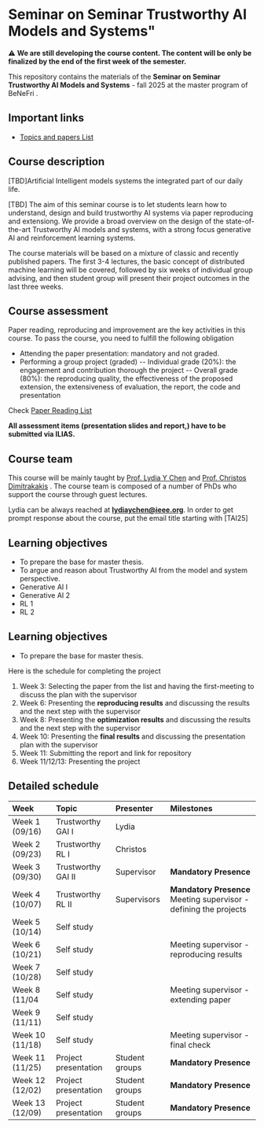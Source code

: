 # Seminar on Seminar Trustworthy AI Models and Systems"

:warning: **We are still developing the course content. The content will be only be finalized by the end of the first week of the semester.**


This repository contains the materials of the  **Seminar on Seminar Trustworthy AI Models and Systems** - fall 2025  at the master program of BeNeFri . 


##  <a name='Importantlinks'></a>Important links

- [Topics and papers List ](papers.md)





##  <a name='Coursedescription'></a>Course description
[TBD]Artificial Intelligent models systems the integrated part of our daily life. 

[TBD] The aim of this seminar course is to let students learn how to understand, design and build trustworthy AI systems via paper reproducing and extensiong.  We provide a broad overview on the design of the state-of-the-art Trustworthy AI models and systems, with a strong focus generative AI and reinforcement learning systems. 
 
 
The course materials will be based on a mixture of classic and recently published papers. The first 3-4 lectures, the basic concept of distributed machine learning will be covered, followed by six weeks of individual group advising, and then student group will present their project outcomes in the last three weeks.


##  <a name='Paper List'></a>Course assessment


Paper reading, reproducing and improvement  are the key activities in this course. To pass the course, you need to fulfill the following obligation
- Attending the paper presentation: mandatory and not graded.
- Performing a group project (graded)
  --  Individual grade (20\%): the engagement and contribution thorough the project
  --  Overall grade (80\%): the reproducing quality, the effectiveness of the proposed extension, the extensiveness of evaluation, the report, the code and presentation
  

Check [Paper Reading List](PaperList.md)

**All assessment items (presentation slides and report,) have to be submitted via ILIAS.**


##  <a name='Courseteam'></a>Course team
This course will be mainly taught by [Prof. Lydia Y Chen]([https://lydiaychen.github.io/]) and [Prof. Christos Dimitrakakis](https://sites.google.com/site/christosdimitrakakis)  . The course team is composed of a number of PhDs  who support the course through guest lectures.



Lydia can be always reached at **lydiaychen@ieee.org**. In order to get prompt response about the course, put the email title starting with [TAI25]


##  <a name='Learningobjectives'></a>Learning objectives
- To prepare the base for master thesis. 
- To argue and reason about Trustworthy AI from the model and system perspective.
- Generative AI I
- Generative AI 2
- RL 1
- RL 2





##  <a name='Learningobjectives'></a>Learning objectives
- To prepare the base for master thesis. 

Here is the schedule for completing the project
1. Week 3: Selecting the paper from the list and having the first-meeting to discuss the plan with the supervisor
2. Week 6: Presenting the **reproducing results** and discussing the results and the next step with the supervisor 
3. Week 8: Presenting the **optimization results** and discussing the results and the next step with the supervisor 
4. Week 10: Presenting the **final results** and discussing the presentation plan with the supervisor 
5. Week 11: Submitting the report and link for repository
6. Week 11/12/13: Presenting the project 
##  <a name='Detailedschedule'></a>Detailed schedule


**Week**|**Topic**|**Presenter**|**Milestones**
:-----|:----- |:-----|:-----
Week 1 (09/16) | Trustworthy GAI I| Lydia |
Week 2 (09/23)| Trustworthy RL I | Christos | 
Week 3 (09/30)| Trustworthy GAI II | Supervisor|**Mandatory Presence** 
Week 4 (10/07)| Trustworthy RL II| Supervisors| **Mandatory Presence** Meeting supervisor - defining the projects
Week 5 (10/14)| Self study| 
Week 6 (10/21)| Self study| |Meeting supervisor - reproducing results| 
Week 7 (10/28)| Self study |
Week 8 (11/04| Self study| | Meeting supervisor - extending paper
Week 9 (11/11)| Self study | 
Week 10 (11/18)|Self study| | Meeting supervisor - final check| 
Week 11 (11/25)|  Project presentation|Student groups| **Mandatory Presence**
Week 12 (12/02)|  Project presentation|Student groups| **Mandatory Presence**
Week 13 (12/09)| Project presentation|Student groups |**Mandatory Presence**
